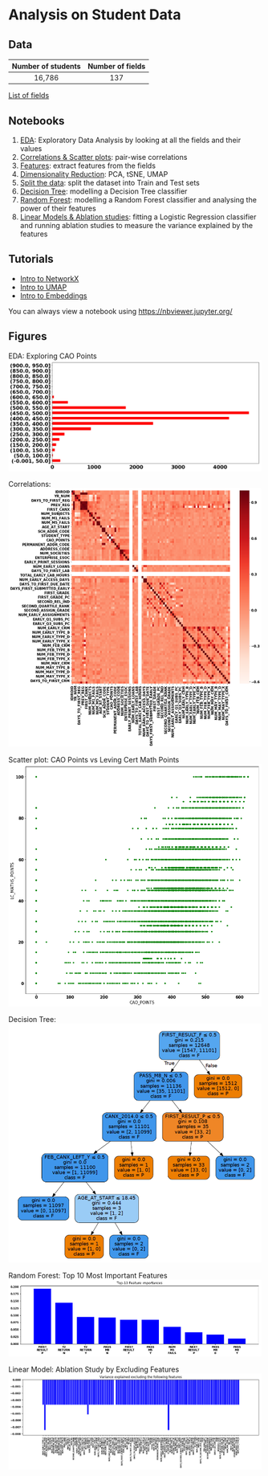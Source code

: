 # Analysis on Student Data

## Data

| Number of students | Number of fields |
| :-------------: | :-------------:|
| 16,786 | 137 |

[List of fields](fields.md)

## Notebooks

1. [EDA](notebooks/EDA.ipynb): Exploratory Data Analysis by looking at all the fields and their values
2. [Correlations & Scatter plots](notebooks/Scatter%20%26%20Correlations.ipynb): pair-wise correlations
3. [Features](notebooks/Features.ipynb): extract features from the fields
4. [Dimensionality Reduction]((notebooks/Dimensionality%20Reduction.ipynb)): PCA, tSNE, UMAP
5. [Split the data](notebooks/Split%20train%20%26%20test%20sets.ipynb): split the dataset into Train and Test sets
6. [Decision Tree](notebooks/Modelling%20a%20Decision%20Tree.ipynb): modelling a Decision Tree classifier
7. [Random Forest](notebooks/Modelling%20a%20Random%20Forest.ipynb): modelling a Random Forest classifier and analysing the power of their features
8. [Linear Models & Ablation studies](notebooks/Ablation%20Study.ipynb): fitting a Logistic Regression classifier and running ablation studies to measure the variance explained by the features

## Tutorials

* [Intro to NetworkX](notebooks/Intro%20to%20Networkx.ipynb)
* [Intro to UMAP](notebooks/Intro%20to%UMAP.ipynb)
* [Intro to Embeddings](notebooks/Intro%20to%Embeddings.ipynb)

You can always view a notebook using https://nbviewer.jupyter.org/

## Figures

EDA: Exploring CAO Points
![](figures/exploring_CAO_POINTS.png)

Correlations:
![](figures/correlations.png)

Scatter plot: CAO Points vs Leving Cert Math Points
![](figures/scatter_CAO_POINTS_LC_MATHS_POINTS.png)

Decision Tree:
![](figures/tree.png)

Random Forest: Top 10 Most Important Features
![](figures/modelling_Random_Forest_Top_10_Feature_Importances.png)

Linear Model: Ablation Study by Excluding Features
![](figures/linear_model_variance_explained_by_excluding_features.png)
